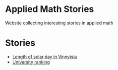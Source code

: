 # Applied Math Stories
Website collecting interesting stories in applied math 
# Stories 
- [Length of solar day in Vinnytsia](https://raw.githack.com/olesandr-k/applied-math-stories/refs/heads/main/analysis/solar-day/solar-day-vinnytsia.html)
- [University ranking](https://raw.githack.com/olesandr-k/applied-math-stories/refs/heads/main/analysis/university-ranking/university-ranking.html)
